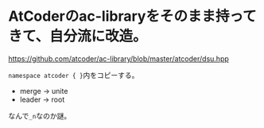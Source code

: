 # AtCoderのac-libraryをそのまま持ってきて、自分流に改造。

https://github.com/atcoder/ac-library/blob/master/atcoder/dsu.hpp

`namespace atcoder { }`内をコピーする。

- merge -> unite
- leader -> root

なんで`_n`なのか謎。
